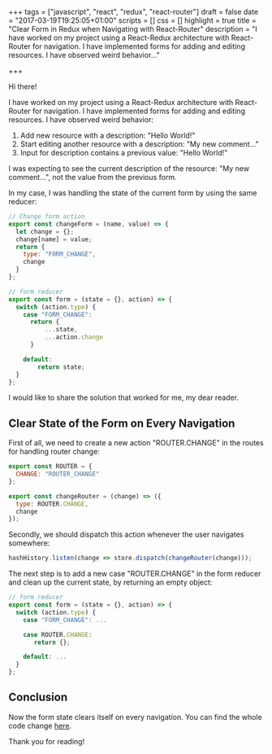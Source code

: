 +++
tags = ["javascript", "react", "redux", "react-router"]
draft = false
date = "2017-03-19T19:25:05+01:00"
scripts = []
css = []
highlight = true
title = "Clear Form in Redux when Navigating with React-Router"
description = "I have worked on my project using a React-Redux architecture with React-Router for navigation. I have implemented forms for adding and editing resources. I have observed weird behavior..."

+++

Hi there!

I have worked on my project using a React-Redux architecture with React-Router for navigation. I have implemented forms for adding and editing resources. I have observed weird behavior:

1. Add new resource with a description: "Hello World!"
2. Start editing another resource with a description: "My new comment..."
3. Input for description contains a previous value: "Hello World!"

I was expecting to see the current description of the resource: "My new comment...", not the value from the previous form.

In my case, I was handling the state of the current form by using the same reducer:

```javascript
// Change form action
export const changeForm = (name, value) => {
  let change = {};
  change[name] = value;
  return {
    type: "FORM_CHANGE",
    change
  }
};

// form reducer
export const form = (state = {}, action) => {
  switch (action.type) {
    case "FORM_CHANGE":
      return {
          ...state,
          ...action.change
      }

    default:
        return state;
  }
};
```

I would like to share the solution that worked for me, my dear reader.

## Clear State of the Form on Every Navigation

First of all,  we need to create a new action "ROUTER.CHANGE" in the routes for handling router change:

```javascript
export const ROUTER = {
  CHANGE: "ROUTER_CHANGE"
};

export const changeRouter = (change) => ({
  type: ROUTER.CHANGE,
  change
});
```

Secondly, we should dispatch this action whenever the user navigates somewhere:

```javascript
hashHistory.listen(change => store.dispatch(changeRouter(change)));
```

The next step is to add a new case "ROUTER.CHANGE" in the form reducer and clean up the current state, by returning an empty object:

```javascript
// form reducer
export const form = (state = {}, action) => {
  switch (action.type) {
    case "FORM_CHANGE": ...

    case ROUTER.CHANGE:
       return {};

    default: ...
  }
};
```

## Conclusion

Now the form state clears itself on every navigation. You can find the whole code change [here](https://github.com/ilonade/bookshelf/commit/f961552b2e0a35dcfd6a6b01e52b2b847cae7fa2).

Thank you for reading!

